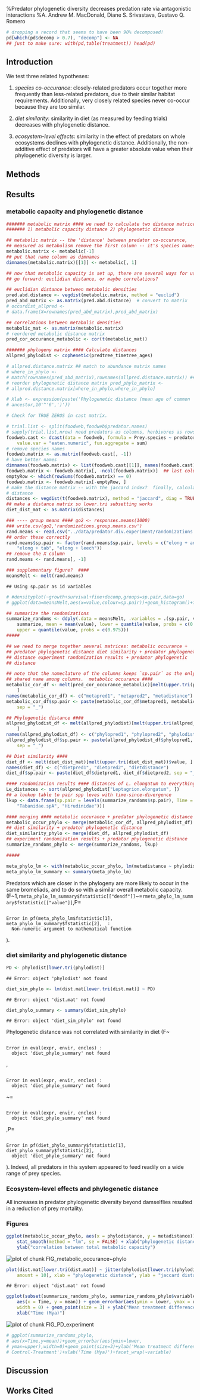 %Predator phylogenetic diversity decreases predation rate via antagonistic interactions
%A. Andrew M. MacDonald, Diane S. Srivastava, Gustavo Q. Romero





```r
# dropping a record that seems to have been 90% decomposed!
pd[which(pd$decomp > 0.7), "decomp"] <- NA
## just to make sure: with(pd,table(treatment)) head(pd)
```


## Introduction


<!-- 
Predators are present in most ecosystems, and are important functional groups in determining ecosystem function.  While predator-prey relationships have been studied for a long time, we understand little of the effects of predator diversity on whole communites and ecosystems.  Phylogenetic diversity of plants may correlates well with community level variables, but as yet studies of predator combinations rarely use measures of predator phylogenetic diversity.  In our study we present results from patterns of predator co-occurance, feeding trials, finally a community-level experiment in which we directly manipulated phylogenetic diversity of predators.  In each we ask if the phylogenetic distance between predators is related to similarity, or if diversity is correlated with effect on ecosystem function
.
Decreasing predator richness has been shown to increase herbivory [@Byrnes2006] in a three-level kelp food web.  As these authors point out, the effect of diversity on ecosystem functioning is better known for lower tropic levels, rather than predators.   
Predator combinations can have many different outcomes.  From the perspective of ecosystem function it is important to consider whether these result in more or less top-down control.  Predator effects can be direct via changes in consumption, indirect via non-consumptive effects.  in other words, it can be via the effects of predators on each other, or on their prey, and directly or indirectly.  Therefore, in our experiment we tracked both predator and prey survival to the end of the experiment

for example, predators can kill each other, or decrease feeding rates. 
-->

We test three related hypotheses: 

1. *species co-occurance*: closely-related predators occur together more frequently than less-related predators, due to their similar habitat requirements.  Additionally, very closely related species never co-occur because they are  too similar.

2. *diet similarity*: similarity in diet (as measured by feeding trials) decreases with phylogenetic distance.

3. *ecosystem-level effects*: similarity in the effect of predators on whole ecosystems declines with phylogenetic distance.  Additionally, the non-additive effect of predators will have a greater absolute value when their phylogenetic diversity is larger.


## Methods

<!-- 
We combined predators together in species pairs that represented a
range of relatedness: congeners (two congeneric damselflies,
*Leptagrion andromache* and *Leptagrion elongatum*), two
insects (a damselfly, *L. elongatum* and a predatory fly
(Diptera: Tabanidae)) and two invertebrates (*L. elongatum* and
leeches).  We also included these four species in monoculture, along
with a predator-free control (8 treatments, n=5).  Combinations were
substitutive, maintaining the same amount of predator metabolic
capacity (biomass raised to the power of 0.69, predicting the scaling
of metabolism with body mass [@Brown2004]) in each.  Response
variables included the rate of decomposition of leaves, bromeliad
growth and insect emergence.  This experiment allows the estimation of
the effect of each predator species from monoculture treatments, as
well as the detection of non-additive effects in predator
combinations. 

In Feburary 2011, bromeliads between 90 and 200ml were collected,
thoroughly washed and soaked for 12 hours in a tub of water.  They
were then hung for 48 hours to dry.  One bromeliad dissected after
this procedure contained no insects.

Each bromeliad was supplied with dried leaves, simulating natural
detritus inputs from the canopy.  We enriched these leaves with N-15
by fertilizing five (Jabuticaba, *Plinia cauliflora*) plants with
40ml/pot/day of 5g/L ammonium sulphate containing 10 percent atom
excess of N15. *duration*. started on 27/1/2011
Whole leaves were then picked from plants and air-dried until constant
weight, and then soaked for three days and the water discarded.  About
1.5 g of leaves were placed in each bromeliad (1.5006 ± 0.0248). 

Each bromeliad was stocked with a representative insect community.
The densities of each prey taxon were calculated from a 2008
observational dataset, using data from bromeliads of similar size to
those in our experiment (DS Srivastava, upub. data).  All densities
used were within the range of these calculated abundances, and all
experimental bromeliads received the same insect community.  Halfway
through the experiment, insects were added to bromeliads a second
time.

\begin{table}
  \centering
  \caption{densities of each species}
  \label{tab:sppden}
  \begin{tabular}{l l}
    \hline
    \emph{Chironomus detriticula} & 10 \\
    \emph{Polypedium} sp. 1 & 4 \\
    \emph{Polypedium} sp. 2 & 2 \\
    \emph{Psychodid} sp. 1 & 1 \\
    \emph{Scyrtes} sp. A & 5 \\
    \emph{Culex} spp. & 4 \\
    \emph{Trentepholia} sp. & 1
  \end{tabular}
\end{table}

After addition of the prey community, all bromeliads were enclosed
with a mesh cage and checked daily for emergence of adults. 

-->

<!-- Our central hypothesis is that the phylogenetic relationships among predatory taxa in this system can be used to interpret their ecology.  Specifically, we test the hypothesis that phylogenetic relatedness is negatively correlated with probability of co-occurance, positively with diet similarity.  Consequently, we might predict that ecosystem function peaks at some intermediate level of phylogenetic diversity -- where predators occur but where their similarity creates complementarity. -->

## Results

### metabolic capacity and phylogenetic distance


```r
####### metabolic matrix #### we need to calculate two distance matrices:
####### 1) metabolic capacity distance 2) phylogenetic distance

## metabolic matrix -- the 'distance' between predator co-occurance,
## measured as metabolism remove the first column -- it's species names
metabolic.matrix <- metabolic[-1]
## put that name column as dimnames
dimnames(metabolic.matrix)[[1]] <- metabolic[, 1]

## now that metabolic capacity is set up, there are several ways for us to
## go forward: euclidian distance, or maybe correlations?

## euclidian distance between metabolic densities
pred.abd.distance <- vegdist(metabolic.matrix, method = "euclid")
pred_abd_matrix <- as.matrix(pred.abd.distance)  # convert to matrix
# occurdist_allpred <-
# data.frame(X=rownames(pred_abd_matrix),pred_abd_matrix)

## correlations between metabolic densities
metabolic_mat <- as.matrix(metabolic.matrix)
# reordered metabolic distance matrix
pred_cor_occurance_metabolic <- cor(t(metabolic_mat))

####### phylogeny matrix #### Calculate distances
allpred_phylodist <- cophenetic(predtree_timetree_ages)

# allpred.distance.matrix ## match to abundance matrix names
# where_in_phylo <-
# match(rownames(pred_abd_matrix),rownames(allpred.distance.matrix)) ##
# reorder phylogenetic distance matrix pred_phylo_matrix <-
# allpred.distance.matrix[where_in_phylo,where_in_phylo]

# Xlab <- expression(paste('Phylogenetic distance (mean age of common
# ancestor,10'^'6',')'))
```




```r
# Check for TRUE ZEROS in cast matrix.

# trial.list <- split(foodweb,foodweb$predator.names)
# sapply(trial.list,nrow) need predators as columns, herbivores as rows
foodweb.cast <- dcast(data = foodweb, formula = Prey.species ~ predator.names, 
    value.var = "eaten.numeric", fun.aggregate = sum)
# remove species names
foodweb.matrix <- as.matrix(foodweb.cast[, -1])
# have better names
dimnames(foodweb.matrix) <- list(foodweb.cast[[1]], names(foodweb.cast)[-1])
foodweb.matrix <- foodweb.matrix[, -ncol(foodweb.matrix)]  ## last column was an NA predator.
emptyRow <- which(rowSums(foodweb.matrix) == 0)
foodweb.matrix <- foodweb.matrix[-emptyRow, ]
# make the distance matrix -- with the jaccard index?  finally, calculate
# distance
distances <- vegdist(t(foodweb.matrix), method = "jaccard", diag = TRUE)
## make a distance matrix so lower.tri subsetting works
diet_dist_mat <- as.matrix(distances)
```



```r
### ---- group means #### go2 <- responses.means(1000)
### write.csv(go2,'randomizations.group.means.csv')
rand.means <- read.csv("../data/predator.div.experiment/randomizations.group.means.csv")
## order these correctly
rand.means$sp.pair <- factor(rand.means$sp.pair, levels = c("elong + andro", 
    "elong + tab", "elong + leech"))
## remove the X column
rand.means <- rand.means[, -1]

### supplementary figure?  ####
meansMelt <- melt(rand.means)
```

```
## Using sp.pair as id variables
```

```r
# #densityplot(~growth+survival+fine+decomp,groups=sp.pair,data=go)
# ggplot(data=meansMelt,aes(x=value,colour=sp.pair))+geom_histogram()+facet_wrap(~variable)

## summarize the randomizations
summarize_randoms <- ddply(.data = meansMelt, .variables = .(sp.pair, variable), 
    summarize, mean = mean(value), lower = quantile(value, probs = c(0.025)), 
    upper = quantile(value, probs = c(0.975)))
#####
```



```r
## we need to merge together several matrices: metabolic occurance +
## predator phylogenetic distance diet similarity + predator phylogenetic
## distance experiment randomization results + predator phylogenetic
## distance

## note that the nomeclature of the columns keeps `sp.pair` as the only
## shared name among columns.  metabolic occurance ####
metabolic_cor_df <- melt(pred_cor_occurance_metabolic)[melt(upper.tri(pred_cor_occurance_metabolic))$value, 
    ]
names(metabolic_cor_df) <- c("metapred1", "metapred2", "metadistance")
metabolic_cor_df$sp.pair <- paste(metabolic_cor_df$metapred1, metabolic_cor_df$metapred2, 
    sep = "_")

## Phylogenetic distance ####
allpred_phylodist_df <- melt(allpred_phylodist)[melt(upper.tri(allpred_phylodist))$value, 
    ]
names(allpred_phylodist_df) <- c("phylopred1", "phylopred2", "phylodistance")
allpred_phylodist_df$sp.pair <- paste(allpred_phylodist_df$phylopred1, allpred_phylodist_df$phylopred2, 
    sep = "_")

## Diet similarity ####
diet_df <- melt(diet_dist_mat)[melt(upper.tri(diet_dist_mat))$value, ]
names(diet_df) <- c("dietpred1", "dietpred2", "dietdistance")
diet_df$sp.pair <- paste(diet_df$dietpred1, diet_df$dietpred2, sep = "_")

#### randomization results #### distances of L. elongatum to everything:
Le_distances <- sort(allpred_phylodist["Leptagrion.elongatum", ])
## a lookup table to pair spp leves with time-since-divergence
lkup <- data.frame(sp.pair = levels(summarize_randoms$sp.pair), Time = Le_distances[c("Leptagrion.andromache", 
    "Tabanidae.spA", "Hirudinidae")])

#### merging #### metabolic occurance + predator phylogenetic distance
metabolic_occur_phylo <- merge(metabolic_cor_df, allpred_phylodist_df)
## diet similarity + predator phylogenetic distance
diet_similarity_phylo <- merge(diet_df, allpred_phylodist_df)
## experiment randomization results + predator phylogenetic distance
summarize_randoms_phylo <- merge(summarize_randoms, lkup)

#####
```




```r
meta_phylo_lm <- with(metabolic_occur_phylo, lm(metadistance ~ phylodistance))
meta_phylo_lm_summary <- summary(meta_phylo_lm)
```


Predators which are closer in the phylogeny are more likely to occur in the same bromeliads, and to do so with a similar overall metabolic capacity.(F~1,`rmeta_phylo_lm_summary$fstatistic[["dendf"]]`~=`rmeta_phylo_lm_summary$fstatistic[["value"]]`,P=

```

Error in pf(meta_phylo_lm$fstatistic[1], meta_phylo_lm_summary$fstatistic[2],  : 
  Non-numeric argument to mathematical function

```

).

### diet similarity and phylogenetic distance



```r
PD <- phylodist[lower.tri(phylodist)]
```

```
## Error: object 'phylodist' not found
```

```r
diet_sim_phylo <- lm(dist.mat[lower.tri(dist.mat)] ~ PD)
```

```
## Error: object 'dist.mat' not found
```

```r
diet_phylo_summary <- summary(diet_sim_phylo)
```

```
## Error: object 'diet_sim_phylo' not found
```


Phylogenetic distance was not correlated with similarity in diet (F~

```

Error in eval(expr, envir, enclos) : 
  object 'diet_phylo_summary' not found

```

,

```

Error in eval(expr, envir, enclos) : 
  object 'diet_phylo_summary' not found

```

~=

```

Error in eval(expr, envir, enclos) : 
  object 'diet_phylo_summary' not found

```

,P=

```

Error in pf(diet_phylo_summary$fstatistic[1], diet_phylo_summary$fstatistic[2],  : 
  object 'diet_phylo_summary' not found

```

).  Indeed, all predators in this system appeared to feed readily on a wide range of prey species.

### Ecosystem-level effects and phylogenetic distance

All increases in predator phylogenetic diversity beyond damselflies resulted in a reduction of prey mortality.



### Figures


```r
ggplot(metabolic_occur_phylo, aes(x = phylodistance, y = metadistance)) + geom_point() + 
    stat_smooth(method = "lm", se = FALSE) + xlab("phylogenetic distance") + 
    ylab("correlation between total metabolic capacity")
```

![plot of chunk FIG_metabolic_occurance~phylo](figure/FIG_metabolic_occurance~phylo.png) 




```r
plot(dist.mat[lower.tri(dist.mat)] ~ jitter(phylodist[lower.tri(phylodist)], 
    amount = 10), xlab = "phylogenetic distance", ylab = "jaccard distance between feeding trials")
```

```
## Error: object 'dist.mat' not found
```



```r
ggplot(subset(summarize_randoms_phylo, summarize_randoms_phylo$variable == "survival"), 
    aes(x = Time, y = mean)) + geom_errorbar(aes(ymin = lower, ymax = upper), 
    width = 0) + geom_point(size = 3) + ylab("Mean treatment difference, Control-Treatment") + 
    xlab("Time (Mya)")
```

![plot of chunk FIG_PD_experiment](figure/FIG_PD_experiment.png) 

```r
# ggplot(summarize_randoms_phylo,
# aes(x=Time,y=mean))+geom_errorbar(aes(ymin=lower,
# ymax=upper),width=0)+geom_point(size=3)+ylab('Mean treatment difference,
# Control-Treatment')+xlab('Time (Mya)')+facet_wrap(~variable)
```






## Discussion



## Works Cited
